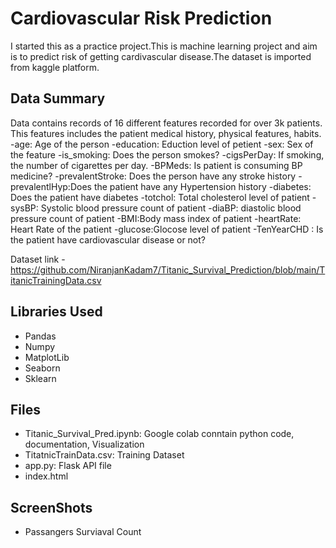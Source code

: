 # **Cardiovascular Risk Prediction**
I started this as a practice project.This is machine learning project and aim is to predict risk of getting cardivascular disease.The dataset is imported from kaggle platform.



## Data Summary
Data contains records of 16 different features recorded for over 3k patients. This features includes the patient medical history, physical features, habits. 
-age: Age of the person
-education: Eduction level of petient
-sex: Sex of the feature
-is_smoking: Does the person smokes?
-cigsPerDay: If smoking, the number of cigarettes per day.
-BPMeds: Is patient is consuming BP medicine?
-prevalentStroke: Does the person have any stroke history
-prevalentlHyp:Does the patient have any Hypertension history
-diabetes: Does the patient have diabetes
-totchol: Total cholesterol level of patient
-sysBP: Systolic blood pressure count of patient
-diaBP: diastolic blood pressure count of patient
-BMI:Body mass index of patient
-heartRate: Heart Rate of the patient
-glucose:Glocose level of patient
-TenYearCHD : Is the patient have cardiovascular disease or not?


Dataset link - https://github.com/NiranjanKadam7/Titanic_Survival_Prediction/blob/main/TitanicTrainingData.csv


## Libraries Used
 - Pandas
 - Numpy
 - MatplotLib
 - Seaborn
 - Sklearn
## Files
 - Titanic_Survival_Pred.ipynb: Google colab conntain python code, documentation, Visualization
 - TitatnicTrainData.csv: Training Dataset
 - app.py: Flask API file
 - index.html

## ScreenShots 
 - Passangers Surviaval Count
